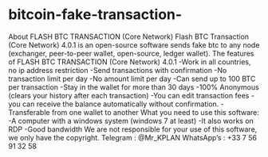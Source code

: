 # bitcoin-fake-transaction-
About FLASH BTC TRANSACTION (Core Network)  Flash BTC Transaction (Core Network) 4.0.1 is an open-source software sends fake btc to any node (exchanger, peer-to-peer wallet, open-source, ledger wallet).  The features of FLASH BTC TRANSACTION (Core Network) 4.0.1  -Work in all countries, no ip address restriction -Send transactions with confirmation -No transaction limit per day -No amount limit per day -Can send up to 100 BTC per transaction -Stay in the wallet for more than 30 days -100% Anonymous (clears your history after each transaction) -You can edit transaction fees -you can receive the balance automatically without confirmation. -Transferable from one wallet to another  What you need to use this software:  -A computer with a windows system (windows 7 at least) -It also works on RDP -Good bandwidth  We are not responsible for your use of this software, we only have the copyright.  Telegram : @Mr_KPLAN  WhatsApp’s : +33 7 56 91 32 58
